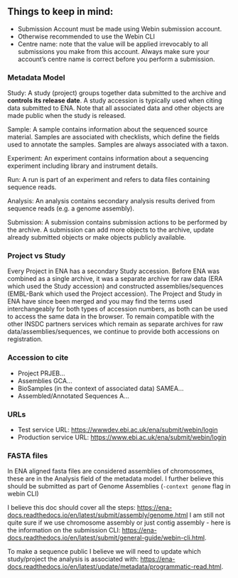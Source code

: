 ## Things to keep in mind:

- Submission Account must be made using Webin submission account.
- Otherwise recommended to use the Webin CLI
- Centre name: note that the value will be applied irrevocably to all submissions you make from this account. Always make sure your account’s centre name is correct before you perform a submission.

### Metadata Model

Study: A study (project) groups together data submitted to the archive and **controls its release date**. A study accession is typically used when citing data submitted to ENA. Note that all associated data and other objects are made public when the study is released.

Sample: A sample contains information about the sequenced source material. Samples are associated with checklists, which define the fields used to annotate the samples. Samples are always associated with a taxon.

Experiment: An experiment contains information about a sequencing experiment including library and instrument details.

Run: A run is part of an experiment and refers to data files containing sequence reads.

Analysis: An analysis contains secondary analysis results derived from sequence reads (e.g. a genome assembly).

Submission: A submission contains submission actions to be performed by the archive. A submission can add more objects to the archive, update already submitted objects or make objects publicly available.

### Project vs Study

Every Project in ENA has a secondary Study accession. Before ENA was combined as a single archive, it was a separate archive for raw data (ERA which used the Study accession) and constructed assemblies/sequences (EMBL-Bank which used the Project accession). The Project and Study in ENA have since been merged and you may find the terms used interchangeably for both types of accession numbers, as both can be used to access the same data in the browser. To remain compatible with the other INSDC partners services which remain as separate archives for raw data/assemblies/sequences, we continue to provide both accessions on registration.

### Accession to cite

- Project PRJEB...
- Assemblies GCA...
- BioSamples (in the context of associated data) SAMEA...
- Assembled/Annotated Sequences A...

### URLs

- Test service URL: https://wwwdev.ebi.ac.uk/ena/submit/webin/login
- Production service URL: https://www.ebi.ac.uk/ena/submit/webin/login

### FASTA files

In ENA aligned fasta files are considered assemblies of chromosomes, these are in the Analysis field of the metadata model. I further believe this should be submitted as part of Genome Assemblies (`-context genome` flag in webin CLI)

I believe this doc should cover all the steps: https://ena-docs.readthedocs.io/en/latest/submit/assembly/genome.html I am still not quite sure if we use chromosome assembly or just contig assembly - here is the information on the submission CLI: https://ena-docs.readthedocs.io/en/latest/submit/general-guide/webin-cli.html.

To make a sequence public I believe we will need to update which study/project the analysis is associated with: https://ena-docs.readthedocs.io/en/latest/update/metadata/programmatic-read.html.
